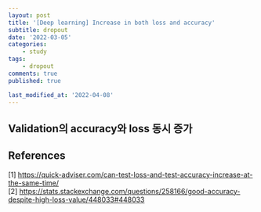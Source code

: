 ```yaml
---
layout: post
title: '[Deep learning] Increase in both loss and accuracy'
subtitle: dropout
date: '2022-03-05'
categories:
    - study
tags:
    - dropout
comments: true
published: true

last_modified_at: '2022-04-08'
---
```


## Validation의 accuracy와 loss 동시 증가




## References

[1] https://quick-adviser.com/can-test-loss-and-test-accuracy-increase-at-the-same-time/   
[2] https://stats.stackexchange.com/questions/258166/good-accuracy-despite-high-loss-value/448033#448033